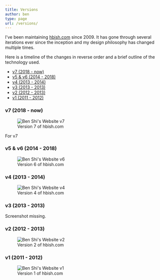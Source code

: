 ```yaml
---
title: Versions
author: ben
type: page
url: /versions/
---
```


I've been maintaining [hbish.com](https://hbish.com/) since 2009. It has gone through several iterations ever since
 the inception and my design philosophy has changed multiple times.   

Here is a timeline of the changes in reverse order and a brief outline of the technology used.

- [v7 (2018 - now)](#v7-2018---now)
- [v5 & v6 (2014 - 2018)](#v5--v6-2014---2018)
- [v4 (2013 - 2014)](#v4-2013---2014)
- [v3 (2013 - 2013)](#v3-2013---2013)
- [v2 (2012 - 2013)](#v2-2012---2013)
- [v1 (2011 - 2012)](#v1-2011---2012)
 
### v7 (2018 - now)

<figure class="float-right" >
	<img src="/media/hbish-v7.png" alt="Ben Shi's Website v7">
	<figcaption>Version 7 of hbish.com</figcaption>
</figure>

For v7

### v5 & v6 (2014 - 2018)

<figure class="float-right" >
	<img src="/media/hbish-v6.png" alt="Ben Shi's Website v6">
	<figcaption>Version 6 of hbish.com</figcaption>
</figure>

### v4 (2013 - 2014)

<figure class="float-right" >
	<img src="/media/hbish-v4.png" alt="Ben Shi's Website v4">
	<figcaption>Version 4 of hbish.com</figcaption>
</figure>

### v3 (2013 - 2013)

Screenshot missing.

### v2 (2012 - 2013)

<figure class="float-right" >
	<img src="/media/hbish-v2.png" alt="Ben Shi's Website v2">
	<figcaption>Version 2 of hbish.com</figcaption>
</figure>

### v1 (2011 - 2012)

<figure class="float-right" >
	<img src="/media/hbish-v1.png" alt="Ben Shi's Website v1">
	<figcaption>Version 1 of hbish.com</figcaption>
</figure>
